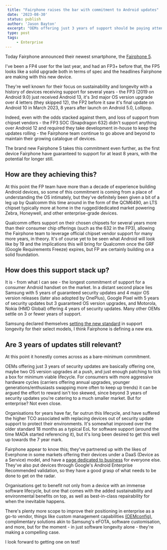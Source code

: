 ```yaml
---
 title: "Fairphone raises the bar with commitment to Android updates"
 date: '2023-08-30'
 status: publish 
 author: 'Jason Bayton' 
 excerpt: "OEMs offering just 3 years of support should be paying attention." 
 type: post 
 tags: 
     - Enterprise 
---
```

Today Fairphone announced their newest smartphone, the [Fairphone 5](https://shop.fairphone.com/fairphone-5).

I've been a FP4 user for the last year, and had an FP3+ before that, the FP5 looks like a solid upgrade both in terms of spec and the headlines Fairphone are making with this new device.

They're well known for their focus on sustainability and longevity with a history of devices receiving support for several years - the FP3 (2019 on Android 9.0) just received Android 13, it's 3rd major OS version upgrade over 4 letters (they skipped 12), the FP2 before it saw it's final update on Android 10 in March 2023, 8 years after launch on Android 5.0, Lollipop. 

Indeed, even with the odds stacked against them, and loss of support from chipset vendors - the FP3 SOC (Snapdragon 632) didn't support anything over Android 12 and required they take development in-house to keep the updates rolling - the Fairphone team continue to go above and beyond to maintain their growing catalogue of devices.

The brand new Fairphone 5 takes this commitment even further, as the first device Fairphone have guaranteed to support for at least 8 years, with the potential for longer still.

## How are they achieving this?

At this point the FP team have more than a decade of experience building Android devices, so some of this commitment is coming from a place of understanding the OS intimately, but they've definitely been given a bit of a leg up by Qualcomm this time around in the form of the QCM6490, an LTS chipset typically more at home in the rugged/dedicated market powering Zebra, Honeywell, and other enterprise-grade devices.

Qualcomm offers support on their chosen chipsets for several years more than their consumer chip offerings (such as the 632 in the FP3), allowing the Fairphone team to leverage official chipset vendor support for many more years, in theory. It's of course yet to be seen what Android will look like by 19 and the implications this will bring for Qualcomm once the GRF (Google Requirements Freeze) expires, but FP are certainly building on a solid foundation.

## How does this support stack up?

It is - from what I can see - the longest commitment of support for a consumer Android handset on the market. In a distant second place lies Samsung with 5 years of guaranteed security updates and 4 major OS version releases (later also adopted by OnePlus), Google Pixel with 5 years of security updates but 3 guaranteed OS version upgrades, and Motorola, Nokia (HMD Global) offering 4 years of security updates. Many other OEMs settle on 3 or fewer years of support.

Samsung declared themselves [setting the new standard](https://news.samsung.com/global/samsung-sets-the-new-standard-with-four-generations-of-os-upgrades-to-ensure-the-most-up-to-date-and-more-secure-galaxy-experience) in support longevity for their select models, I think Fairphone is defining a new era.

## Are 3 years of updates still relevant?

At this point it honestly comes across as a bare-minimum commitment.

OEMs offering just 3 years of security updates are basically offering one, maybe two OS version upgrades at a push, and just enough patching to tick a box for minimum viable lifecycle. For consumers with more aggressive hardware cycles (carriers offering annual upgrades, younger generations/enthusiasts swapping more often to keep up trends) it can be argued the effort to reward isn't too skewed, since beyond 3 years of security updates you're catering to a much smaller market. But for enterprise? Not even close.

Organisations for years have far, far outrun this lifecycle, and have suffered the higher TCO associated with replacing devices out of security update support to protect their environments. It's somewhat improved over the older standard 18 months as a typical EoL for software support (around the time MADA started referencing it), but it's long been desired to get this well up towards the 7 year mark.

Fairphone appear to know this; they've partnered up with the likes of Everphone in some markets offering their devices under a DaaS (Device as a Service) model, and have a [page dedicated to business](https://www.fairphone.com/en/business/) for everyone else. They've also put devices through Google's Android Enterprise Recommended validation, so they have a good grasp of what needs to be done to get on the radar.

Organisations get to benefit not only from a device with an immense software lifecycle, but one that comes with the added sustainability and environmental benefits on top, as well as best-in-class repairability for when the inevitable happens.

There's plenty more scope to improve their positioning in enterprise as a go-to vendor, things like custom management capabilities [(OEMconfig)](/android/what-is-oemconfig/), complimentary solutions akin to Samsung's eFOTA, software customisation, and more, but for the moment - in just software longevity alone - they're making a compelling case.

I look forward to getting one on test!